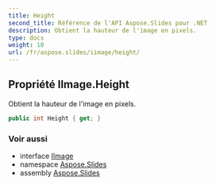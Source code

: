 ```yaml
---
title: Height
second_title: Référence de l'API Aspose.Slides pour .NET
description: Obtient la hauteur de l'image en pixels.
type: docs
weight: 10
url: /fr/aspose.slides/iimage/height/
---
```


## Propriété IImage.Height

Obtient la hauteur de l'image en pixels.

```csharp
public int Height { get; }
```

### Voir aussi

* interface [IImage](../../iimage)
* namespace [Aspose.Slides](../../iimage)
* assembly [Aspose.Slides](../../../)

<!-- NE PAS ÉDITEZ : généré par xmldocmd pour Aspose.Slides.dll -->